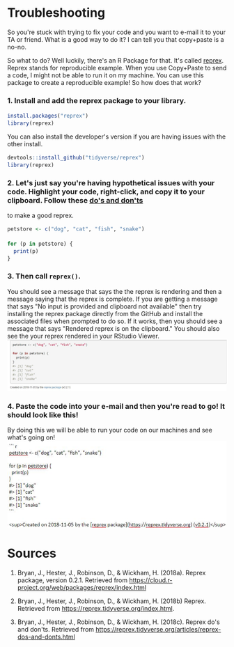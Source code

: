 # Troubleshooting
So you're stuck with trying to fix your code and you want to e-mail it to your TA or friend. What is a good way to do it? I can tell you 
that copy+paste is a no-no. 

So what to do? Well luckily, there's an R Package for that. It's called [reprex](https://reprex.tidyverse.org/index.html).
Reprex stands for reproducible example. When you use Copy+Paste to send a code, I might not be able to run it on my machine.
You can use this package to create a reproducible example! So how does that work? 


### 1. Install and add the reprex package to your library.
``` r
install.packages("reprex")
library(reprex)
```
You can also install the developer's version if you are having issues with the other install.

```r
devtools::install_github("tidyverse/reprex")
library(reprex)
```

### 2. Let's just say you're having hypothetical issues with your code. Highlight your code, right-click, and copy it to your clipboard. Follow these [do's and don'ts](https://reprex.tidyverse.org/articles/reprex-dos-and-donts.html)
to make a good reprex.

``` r
petstore <- c("dog", "cat", "fish", "snake")

for (p in petstore) {
  print(p)
}
```

### 3. Then call `reprex()`. 
You should see a message that says the the reprex is rendering and then a message saying that the reprex is complete. 
If you are getting a message that says "No input is provided and clipboard not available" then try installing the reprex 
package directly from the GitHub and install the associated files when prompted to do so. If it works, then you should 
see a message that says "Rendered reprex is on the clipboard." You should also see the your reprex rendered in your RStudio Viewer.
![](images/reprex1.JPG)

### 4. Paste the code into your e-mail and then you're read to go! It should look like this!

By doing this we will be able to run your code on our machines and see what's going on! 
![](images/reprex2.JPG)

# Sources
1. Bryan, J., Hester, J., Robinson, D., & Wickham, H. (2018a). Reprex package, version 0.2.1. Retrieved from https://cloud.r-project.org/web/packages/reprex/index.html

2. Bryan, J., Hester, J., Robinson, D., & Wickham, H. (2018b) Reprex. Retrieved from https://reprex.tidyverse.org/index.html.

3. Bryan, J., Hester, J., Robinson, D., & Wickham, H. (2018c). Reprex do's and don'ts. Retrieved from https://reprex.tidyverse.org/articles/reprex-dos-and-donts.html
